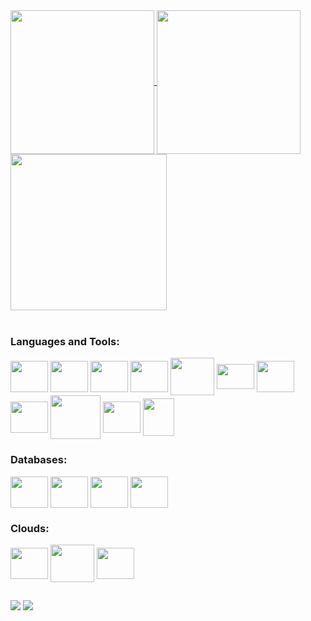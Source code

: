 <div>
  <a href="https://github.com/carlosajr">  
    <img align="center" height="230em" src="https://github-readme-stats.vercel.app/api?username=carlosajr&rank_icon=github&theme=dracula&hide_border=true"/>
    <img align="center" height="230em" src="https://github-readme-stats.vercel.app/api/top-langs/?username=carlosajr&layout=donut&langs_count=7&theme=dracula&hide_border=true"/>
    <img align="center" height="250em" src="https://streak-stats.demolab.com/?user=carlosajr&theme=dracula&hide_border=true&border_radius=5.4&card_width=643"/>  
  </a>
</div>

<div style="display: inline_block"><br>
  <h3>Languages and Tools:</h3>
  <img align="center" height="50" width="60" src="https://cdn.jsdelivr.net/gh/devicons/devicon/icons/typescript/typescript-original.svg" />
  <img align="center" height="50" width="60" src="https://cdn.jsdelivr.net/gh/devicons/devicon/icons/javascript/javascript-original.svg" />
  <img align="center" height="50" width="60" src="https://cdn.jsdelivr.net/gh/devicons/devicon/icons/nodejs/nodejs-original.svg" />
  <img align="center" height="50" width="60" src="https://cdn.jsdelivr.net/gh/devicons/devicon/icons/nestjs/nestjs-original.svg" />
  <img align="center" height="60" width="70" src="https://cdn.jsdelivr.net/gh/devicons/devicon/icons/java/java-original.svg" />
  <img align="center" height="40" width="60" src="https://cdn.jsdelivr.net/gh/devicons/devicon/icons/spring/spring-original.svg" />
  <img align="center" height="50" width="60" src="https://cdn.jsdelivr.net/gh/devicons/devicon/icons/angularjs/angularjs-plain.svg" />
  <img align="center" height="50" width="60" src="https://cdn.jsdelivr.net/gh/devicons/devicon/icons/react/react-original.svg" />
  <img align="center" height="70" width="80" src="https://cdn.jsdelivr.net/gh/devicons/devicon/icons/docker/docker-original.svg" />
  <img align="center" height="50" width="60" src="https://cdn.jsdelivr.net/gh/devicons/devicon/icons/kubernetes/kubernetes-original.svg" />
  <img align="center" height="60" width="50" src="https://cdn.jsdelivr.net/gh/devicons/devicon/icons/apachekafka/apachekafka-original.svg" />
  
  <h3>Databases:</h3>          
  <img align="center" height="50" width="60" src="https://cdn.jsdelivr.net/gh/devicons/devicon/icons/mysql/mysql-original.svg" />
  <img align="center" height="50" width="60" src="https://cdn.jsdelivr.net/gh/devicons/devicon/icons/postgresql/postgresql-original.svg" />
  <img align="center" height="50" width="60" src="https://cdn.jsdelivr.net/gh/devicons/devicon/icons/mongodb/mongodb-original.svg" />
  <img align="center" height="50" width="60" src="https://cdn.jsdelivr.net/gh/devicons/devicon/icons/redis/redis-original.svg" />
  
  <h3>Clouds:</h3>          
  <img align="center" height="50" width="60" src="https://cdn.jsdelivr.net/gh/devicons/devicon/icons/azure/azure-original.svg" />
  <img align="center" height="60" width="70" src="https://cdn.jsdelivr.net/gh/devicons/devicon/icons/amazonwebservices/amazonwebservices-original-wordmark.svg" />
  <img align="center" height="50" width="60" src="https://cdn.jsdelivr.net/gh/devicons/devicon/icons/digitalocean/digitalocean-original.svg" />
</div>

##

<div style="display: inline_block">
  <a href = "mailto:carlosandreajr@gmail.com"><img src="https://img.shields.io/badge/-Gmail-%23333?style=for-the-badge&logo=gmail&logoColor=white" target="_blank"></a>
  <a href="https://www.linkedin.com/in/carlosajr/" target="_blank"><img src="https://img.shields.io/badge/-LinkedIn-%230077B5?style=for-the-badge&logo=linkedin&logoColor=white" target="_blank"></a> 
</div>
<br>

